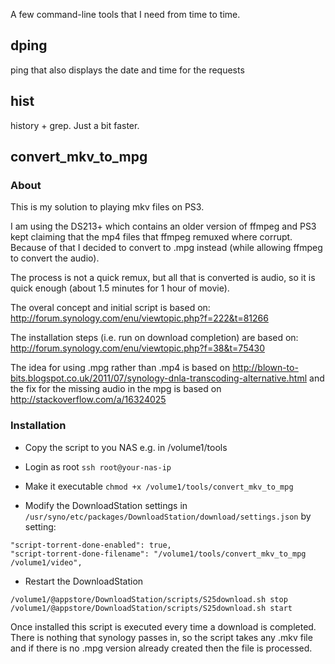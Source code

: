 A few command-line tools that I need from time to time.


dping
-----

ping that also displays the date and time for the requests


hist
-----

history + grep. Just a bit faster.


convert_mkv_to_mpg
------------------

### About
This is my solution to playing mkv files on PS3.

I am using the DS213+ which contains an older version of ffmpeg and PS3 kept claiming that the mp4 files that ffmpeg remuxed where corrupt. Because of that I decided to convert to .mpg instead (while allowing ffmpeg to convert
the audio).

The process is not a quick remux, but all that is converted is audio, so it is quick enough (about 1.5 minutes for 1 hour of movie).

The overal concept and initial script is based on:
http://forum.synology.com/enu/viewtopic.php?f=222&t=81266

The installation steps (i.e. run on download completion) are based on:
http://forum.synology.com/enu/viewtopic.php?f=38&t=75430

The idea for using .mpg rather than .mp4 is based on http://blown-to-bits.blogspot.co.uk/2011/07/synology-dnla-transcoding-alternative.html
and the fix for the missing audio in the mpg is based on http://stackoverflow.com/a/16324025


### Installation

* Copy the script to you NAS e.g. in /volume1/tools

* Login as root
`ssh root@your-nas-ip`

* Make it executable
`chmod +x /volume1/tools/convert_mkv_to_mpg`

* Modify the DownloadStation settings in `/usr/syno/etc/packages/DownloadStation/download/settings.json` by setting:
```
"script-torrent-done-enabled": true,                               
"script-torrent-done-filename": "/volume1/tools/convert_mkv_to_mpg /volume1/video", 
```

* Restart the DownloadStation
```
/volume1/@appstore/DownloadStation/scripts/S25download.sh stop
/volume1/@appstore/DownloadStation/scripts/S25download.sh start
```

Once installed this script is executed every time a download is completed. There is nothing that synology passes in, so the script takes any .mkv file and if there is no .mpg version already created then the file is processed.
